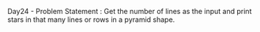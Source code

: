Day24 - Problem Statement : Get the number of lines as the input and print stars in that many lines or rows in a pyramid shape.
